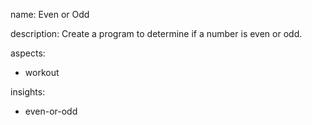 name: Even or Odd

description: Create a program to determine if a number is even or odd.

aspects:
  - workout

insights:
  - even-or-odd
